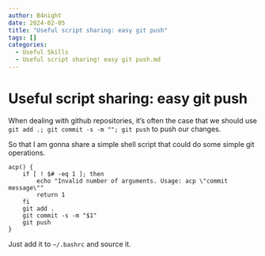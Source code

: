 ```yaml
---
author: B4night
date: 2024-02-05
title: "Useful script sharing: easy git push"
tags: []
categories:
  - Useful Skills
  - Useful script sharing! easy git push.md
---
```


# Useful script sharing: easy git push

When dealing with github repositories, it’s often the case that we should use `git add .; git commit -s -m ""; git push` to push our changes.

So that I am gonna share a simple shell script that could do some simple git operations.

    acp() {
        if [ ! $# -eq 1 ]; then
            echo "Invalid number of arguments. Usage: acp \"commit message\""
            return 1
        fi
        git add .
        git commit -s -m "$1"
        git push
    }

Just add it to `~/.bashrc` and source it.
